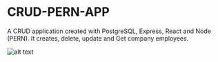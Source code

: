 # CRUD-PERN-APP

A CRUD application  created with PostgreSQL, Express, React and Node (PERN). It creates, delete, update and Get company employees.

![alt text](https://user-images.githubusercontent.com/95181559/159499245-96aa0446-2759-4df1-b43b-40a3bf71ffb3.png)
